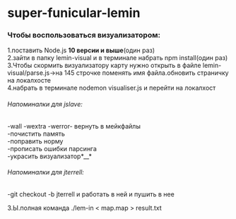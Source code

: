# super-funicular-lemin

<h3>Чтобы воспользоваться визуализатором:</h3>
1.поставить Node.js <b>10 версии и выше</b>(один раз)<br>
2.зайти в папку lemin-visual и в терминале набрать npm install(один раз)<br>
3.Чтобы скормить визуализатору карту нужно открыть в файле lemin-visual/parse.js->на 145 строчке поменять имя файла.обновить страничку на локалхосте<br>
4.набрать в терминале nodemon visualiser.js и перейти на локалхост</br>



<h6>Напоминалки для jslave:</h5>

-wall -wextra -werror- вернуть в мейкфайлы<br>
-почистить память<br>
-поправить норму<br>
-прописать ошибки парсинга<br>
-украсить визуализатор*__*<br>

<h6>Напоминалки для jterrell:</h5>
  -git checkout -b jterrell и работать в ней и пушить в нее<br>
   
З.Ы.полная команда ./lem-in < map.map > result.txt 
